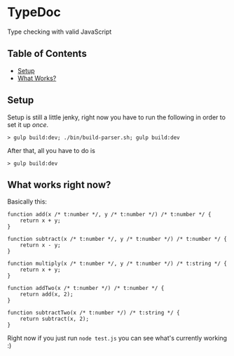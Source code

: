 # TypeDoc

Type checking with valid JavaScript

## Table of Contents
- [Setup](#setup)
- [What Works?](#what-works-right-now)

## Setup
Setup is still a little jenky, right now you have to run the following in order to set it up _once_.

```
> gulp build:dev; ./bin/build-parser.sh; gulp build:dev
```

After that, all you have to do is

```
> gulp build:dev
```

## What works right now?

Basically this:
```
function add(x /* t:number */, y /* t:number */) /* t:number */ {
    return x + y;
}

function subtract(x /* t:number */, y /* t:number */) /* t:number */ {
    return x - y;
}

function multiply(x /* t:number */, y /* t:number */) /* t:string */ {
    return x + y;
}

function addTwo(x /* t:number */) /* t:number */ {
    return add(x, 2);
}

function subtractTwo(x /* t:number */) /* t:string */ {
    return subtract(x, 2);
}
```

Right now if you just run `node test.js` you can see what's currently working :)
